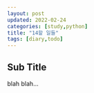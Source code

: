 ```yaml
---
layout: post
updated: 2022-02-24
categories: [study,python]
title: "14할 일들"
tags: [diary,todo]
---
```


## Sub Title

blah blah...